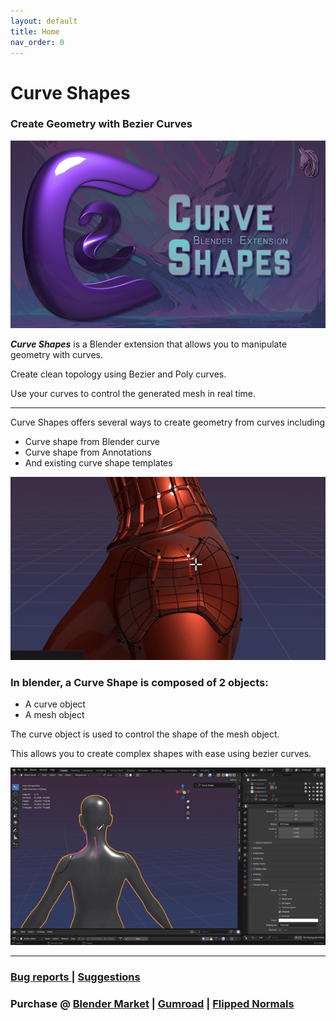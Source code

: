 ```yaml
---
layout: default
title: Home
nav_order: 0
---
```


# Curve Shapes
### Create Geometry with Bezier Curves

[<img src="assets/1920.png" width="600" height="300"
/>](https://www.youtube.com/embed/B26cHAafp8s)


***Curve Shapes*** is a Blender extension that allows you to manipulate geometry with curves. 

Create clean topology using Bezier and Poly curves. 

Use your curves to control the generated mesh in real time. 

***

Curve Shapes offers several ways to create geometry from curves including 
* Curve shape from Blender curve
* Curve shape from Annotations
* And existing curve shape templates

![AnnToCs2](assets/rec1.gif)

### In blender, a Curve Shape is composed of 2 objects: 
* A curve object 
* A mesh object

The curve object is used to control the shape of the mesh object. 

This allows you to create complex shapes with ease using bezier curves.

![AnnToCs3](assets/rec2.gif)
***

### [Bug reports ](https://github.com/MadPonyInteractive/CurveShapes/issues) | [Suggestions](https://github.com/MadPonyInteractive/CurveShapes/discussions)

### Purchase @ [Blender Market](https://www.blendermarket.com/products/curve-shapes) | [Gumroad](https://mad-pony-interactive.gumroad.com/l/zttlm) | [Flipped Normals](https://flippednormals.com/product/curve-shapes-43255)
